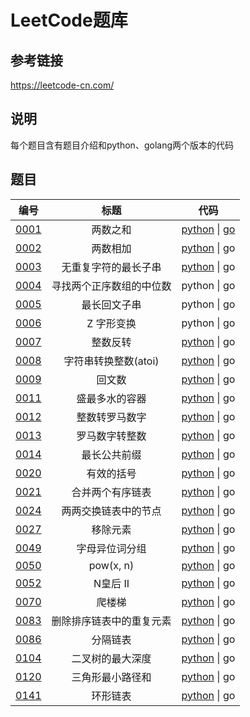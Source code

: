 # LeetCode题库

## 参考链接
	
https://leetcode-cn.com/

## 说明 
每个题目含有题目介绍和python、golang两个版本的代码

## 题目
|编号|标题|代码|
|:----:|:----:|:----:|
|[0001](0001_两数之和)|两数之和|[python](0001_两数之和/main.py) &#124; [go](0001_两数之和/main.go)|
|[0002](0002_两数相加)|两数相加|[python](0002_两数相加/main.py) &#124; go|
|[0003](0003_无重复字符的最长子串)|无重复字符的最长子串|[python](0003_无重复字符的最长子串/main.py) &#124; go|
|[0004](0004_寻找两个正序数组的中位数)|寻找两个正序数组的中位数|python &#124; go|
|[0005](0005_最长回文子串)|最长回文子串|python &#124; go|
|[0006](0006_Z字形变换)|Z 字形变换|python &#124; go|
|[0007](0007_整数反转)|整数反转|[python](0007_整数反转/main.py) &#124; go|
|[0008](0008_字符串转换整数)|字符串转换整数(atoi)|[python](0008_字符串转换整数/main.py) &#124; go|
|[0009](0009_回文数)|回文数|[python](0009_回文数/main.py) &#124; go|
|[0011](0011_盛最多水的容器)|盛最多水的容器|[python](0011_盛最多水的容器/main.py) &#124; go|
|[0012](0012_整数转罗马数字)|整数转罗马数字|[python](0012_整数转罗马数字/main.py) &#124; go|
|[0013](0013_罗马数字转整数)|罗马数字转整数|[python](0013_罗马数字转整数/main.py) &#124; go|
|[0014](0014_最长公共前缀)|最长公共前缀|[python](0014_最长公共前缀/main.py) &#124; go|
|[0020](0020_有效的括号)|有效的括号|[python](0020_有效的括号/main.py) &#124; go|
|[0021](0021_合并两个有序链表)|合并两个有序链表|[python](0021_合并两个有序链表/main.py) &#124; go|
|[0024](0024_两两交换链表中的节点)|两两交换链表中的节点|[python](0024_两两交换链表中的节点/main.py) &#124; go|
|[0027](0027_移除元素)|移除元素|[python](0027_移除元素/main.py) &#124; go|
|[0049](0049_字母异位词分组)|字母异位词分组|[python](0049_字母异位词分组/main.py) &#124; go|
|[0050](0050_powx-n)|pow(x, n)|[python](0050_powx-n/main.py) &#124; go|
|[0052](0052_N皇后_II)|N皇后 II|[python](0052_N皇后_II/main.py) &#124; go|
|[0070](0070_爬楼梯)|爬楼梯|[python](0070_爬楼梯/main.py) &#124; go|
|[0083](0083_删除排序链表中的重复元素)|删除排序链表中的重复元素|[python](0083_删除排序链表中的重复元素/main.py) &#124; go|
|[0086](0086_分隔链表)|分隔链表|[python](0086_分隔链表/main.py) &#124; go|
|[0104](0104_二叉树的最大深度)|二叉树的最大深度|[python](0104_二叉树的最大深度/main.py) &#124; go|
|[0120](0120_三角形最小路径和)|三角形最小路径和|[python](0120_三角形最小路径和/main.py) &#124; go|
|[0141](0141_环形链表)|环形链表|[python](0141_环形链表/main.py) &#124; go|